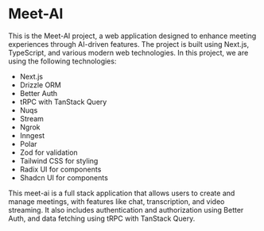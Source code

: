 # Meet-AI

This is the Meet-AI project, a web application designed to enhance meeting experiences through AI-driven features. The project is built using Next.js, TypeScript, and various modern web technologies.
In this project, we are using the following technologies:
- Next.js
- Drizzle ORM   
- Better Auth
- tRPC with TanStack Query
- Nuqs
- Stream
- Ngrok
- Inngest
- Polar
- Zod for validation
- Tailwind CSS for styling
- Radix UI for components
- Shadcn UI for components


This meet-ai is a full stack application that allows users to create and manage meetings, with features like chat, transcription, and video streaming. It also includes authentication and authorization using Better Auth, and data fetching using tRPC with TanStack Query.